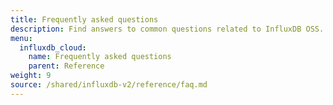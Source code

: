 ```yaml
---
title: Frequently asked questions
description: Find answers to common questions related to InfluxDB OSS.
menu:
  influxdb_cloud:
    name: Frequently asked questions
    parent: Reference
weight: 9
source: /shared/influxdb-v2/reference/faq.md
---
```


<!-- The content of this file is at 
// SOURCE content/shared/influxdb-v2/reference/faq.md-->
